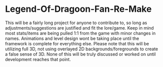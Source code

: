 # Legend-Of-Dragoon-Fan-Re-Make
This will be a fairly long project for anyone to contribute to, so long as adjustments/suggestions are justified and fit the lore/game. Keep in mind most stats/items are being pulled 1:1 from the game with minor changes in names. Animations and level design wont be taking place until the framework is complete for everything else. Please note that this will be utilizing full 3D, not using overlayed 2D backgrounds/foregrounds to create a false sense of 3D. None of this will be truly discussed or worked on until development reaches that point.
